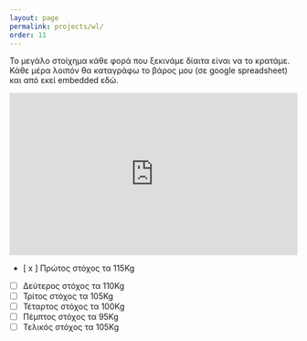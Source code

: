 ```yaml
---
layout: page
permalink: projects/wl/
order: 11
---
```


<style>
  .responsive-wrap {
    position: relative;
    width: 100%;
    height: 0;
    padding-bottom: 56.25%;
    overflow: hidden;
  }

  .responsive-wrap iframe {
    position: absolute;
    top: 0;
    left: 0;
    width: 100%;
    height: 100%;
  }
</style>

Το μεγάλο στοίχημα κάθε φορά που ξεκινάμε δίαιτα είναι να το κρατάμε. Κάθε μέρα λοιπόν θα καταγράφω το βάρος μου (σε google spreadsheet) και από εκεί embedded εδώ.

<div class="responsive-wrap">
<iframe src="https://docs.google.com/spreadsheets/d/e/2PACX-1vRPI6XiXBNXlwALHBYNnpx1OxY3K0NoNzlJnGfVHvzayGtrYh89hTH2xNwrIlkV9pgQGhaYJv3RYOt2/pubchart?oid=1713654647&amp;format=interactive" frameborder="0"></iframe>
</div>

 - [ x ] Πρώτος στόχος τα 115Kg
 - [ ] Δεύτερος στόχος τα 110Kg
 - [ ] Τρίτος στόχος τα 105Kg
 - [ ] Τέταρτος στόχος τα 100Kg
 - [ ] Πέμπτος στόχος τα 95Kg
 - [ ] Τελικός στόχος τα 105Kg
